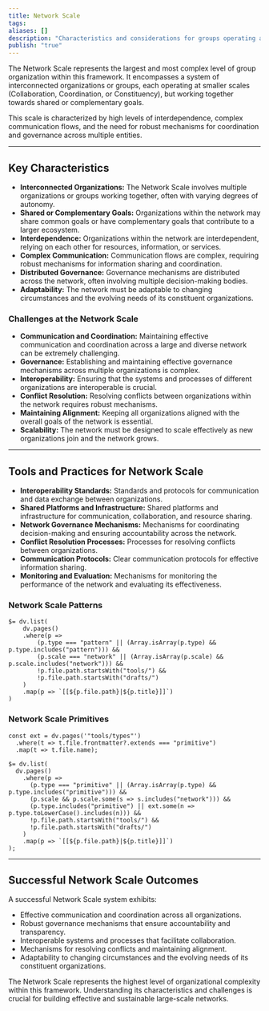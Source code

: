 ```yaml
---
title: Network Scale
tags: 
aliases: []
description: "Characteristics and considerations for groups operating at the Network Scale."
publish: "true"
---
```


The Network Scale represents the largest and most complex level of group organization within this framework.  It encompasses a system of interconnected organizations or groups, each operating at smaller scales (Collaboration, Coordination, or Constituency), but working together towards shared or complementary goals. 

This scale is characterized by high levels of interdependence, complex communication flows, and the need for robust mechanisms for coordination and governance across multiple entities.

---

## Key Characteristics

* **Interconnected Organizations:**  The Network Scale involves multiple organizations or groups working together, often with varying degrees of autonomy.
* **Shared or Complementary Goals:**  Organizations within the network may share common goals or have complementary goals that contribute to a larger ecosystem.
* **Interdependence:**  Organizations within the network are interdependent, relying on each other for resources, information, or services.
* **Complex Communication:**  Communication flows are complex, requiring robust mechanisms for information sharing and coordination.
* **Distributed Governance:**  Governance mechanisms are distributed across the network, often involving multiple decision-making bodies.
* **Adaptability:**  The network must be adaptable to changing circumstances and the evolving needs of its constituent organizations.

### Challenges at the Network Scale

* **Communication and Coordination:**  Maintaining effective communication and coordination across a large and diverse network can be extremely challenging.
* **Governance:**  Establishing and maintaining effective governance mechanisms across multiple organizations is complex.
* **Interoperability:**  Ensuring that the systems and processes of different organizations are interoperable is crucial.
* **Conflict Resolution:**  Resolving conflicts between organizations within the network requires robust mechanisms.
* **Maintaining Alignment:**  Keeping all organizations aligned with the overall goals of the network is essential.
* **Scalability:**  The network must be designed to scale effectively as new organizations join and the network grows.

---

## Tools and Practices for Network Scale

* **Interoperability Standards:**  Standards and protocols for communication and data exchange between organizations.
* **Shared Platforms and Infrastructure:**  Shared platforms and infrastructure for communication, collaboration, and resource sharing.
* **Network Governance Mechanisms:**  Mechanisms for coordinating decision-making and ensuring accountability across the network.
* **Conflict Resolution Processes:**  Processes for resolving conflicts between organizations.
* **Communication Protocols:**  Clear communication protocols for effective information sharing.
* **Monitoring and Evaluation:**  Mechanisms for monitoring the performance of the network and evaluating its effectiveness.

### Network Scale Patterns

```dataviewjs
$= dv.list(
    dv.pages()
    .where(p => 
        (p.type === "pattern" || (Array.isArray(p.type) && p.type.includes("pattern"))) &&
        (p.scale === "network" || (Array.isArray(p.scale) && p.scale.includes("network"))) &&
        !p.file.path.startsWith("tools/") &&
        !p.file.path.startsWith("drafts/")
    )
    .map(p => `[[${p.file.path}|${p.title}]]`)
)
```

### Network Scale Primitives

```dataviewjs
const ext = dv.pages('"tools/types"')
  .where(t => t.file.frontmatter?.extends === "primitive")
  .map(t => t.file.name);

$= dv.list(
  dv.pages()
    .where(p =>
      (p.type === "primitive" || (Array.isArray(p.type) && p.type.includes("primitive"))) &&
      (p.scale && p.scale.some(s => s.includes("network"))) &&
      (p.type.includes("primitive") || ext.some(n => p.type.toLowerCase().includes(n))) &&
      !p.file.path.startsWith("tools/") &&
      !p.file.path.startsWith("drafts/")
    )
    .map(p => `[[${p.file.path}|${p.title}]]`)
);
```

---

## Successful Network Scale Outcomes

A successful Network Scale system exhibits:

* Effective communication and coordination across all organizations.
* Robust governance mechanisms that ensure accountability and transparency.
* Interoperable systems and processes that facilitate collaboration.
* Mechanisms for resolving conflicts and maintaining alignment.
* Adaptability to changing circumstances and the evolving needs of its constituent organizations.

The Network Scale represents the highest level of organizational complexity within this framework.  Understanding its characteristics and challenges is crucial for building effective and sustainable large-scale networks.